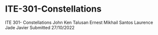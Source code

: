 # ITE-301-Constellations
ITE 301- Constellations
John Ken Talusan
Ernest Mikhail Santos
Laurence Jade Javier
Submitted 27/10/2022
